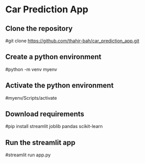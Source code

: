 # Car Prediction App

## Clone the repository
#git clone https://github.com/thahir-bah/car_prediction_app.git

## Create a python environment
#python -m venv myenv

## Activate the python environment
#myenv/Scripts/activate

## Download requirements
#pip install streamlit joblib pandas scikit-learn

## Run the streamlit app
#streamlit run app.py
